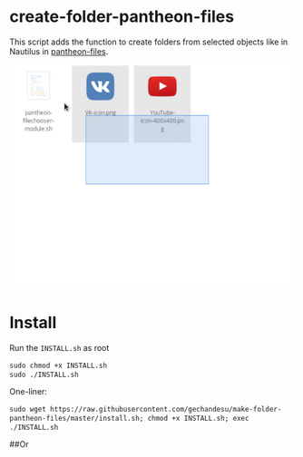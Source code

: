 # create-folder-pantheon-files

This script adds the function to create folders from selected objects like in Nautilus in [pantheon-files](https://github.com/elementary/files). 

![Preview](preview.gif) 

# Install

Run the `INSTALL.sh` as root

```
sudo chmod +x INSTALL.sh
sudo ./INSTALL.sh
```

One-liner:

```
sudo wget https://raw.githubusercontent.com/gechandesu/make-folder-pantheon-files/master/install.sh; chmod +x INSTALL.sh; exec ./INSTALL.sh
```
##Or
